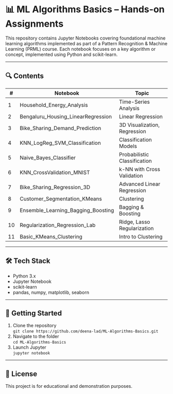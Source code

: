 # 📊 ML Algorithms Basics – Hands-on Assignments

This repository contains Jupyter Notebooks covering foundational machine learning algorithms implemented as part of a Pattern Recognition & Machine Learning (PRML) course. Each notebook focuses on a key algorithm or concept, implemented using Python and scikit-learn.

---

## 🔍 Contents

| # | Notebook | Topic |
|---|----------|-------|
| 1 | Household_Energy_Analysis | Time-Series Analysis |
| 2 | Bengaluru_Housing_LinearRegression | Linear Regression |
| 3 | Bike_Sharing_Demand_Prediction | 3D Visualization, Regression |
| 4 | KNN_LogReg_SVM_Classification | Classification Models |
| 5 | Naive_Bayes_Classifier | Probabilistic Classification |
| 6 | KNN_CrossValidation_MNIST | k-NN with Cross Validation |
| 7 | Bike_Sharing_Regression_3D | Advanced Linear Regression |
| 8 | Customer_Segmentation_KMeans | Clustering |
| 9 | Ensemble_Learning_Bagging_Boosting | Bagging & Boosting |
| 10| Regularization_Regression_Lab | Ridge, Lasso Regularization |
| 11| Basic_KMeans_Clustering | Intro to Clustering |

---

## 🛠 Tech Stack

- Python 3.x
- Jupyter Notebook
- scikit-learn
- pandas, numpy, matplotlib, seaborn

---

## 🚀 Getting Started

1. Clone the repository  
   `git clone https://github.com/deena-lad/ML-Algorithms-Basics.git`
2. Navigate to the folder  
   `cd ML-Algorithms-Basics`
3. Launch Jupyter  
   `jupyter notebook`

---

## 📌 License

This project is for educational and demonstration purposes.
